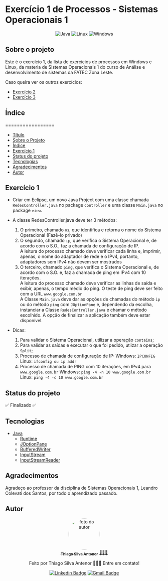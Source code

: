# Exercício 1 de Processos - Sistemas Operacionais 1

<div align="center">
  
![Java](https://img.shields.io/badge/java-%23ED8B00.svg?style=for-the-badge&logo=openjdk&logoColor=white)
![Linux](https://img.shields.io/badge/Linux-000?style=for-the-badge&logo=linux&logoColor=FCC624)
![Windows](https://img.shields.io/badge/Windows-000?style=for-the-badge&logo=windows&logoColor=2CA5E0)

</div>

## Sobre o projeto
Este é o exercício 1, da lista de exercícios de processos em Windows e Linux, da materia de Sistemas Operacionais 1 do curso de Análise e desenvolvimento de sistemas da FATEC Zona Leste.<br>

Caso queira ver os outros exercícios:
- [Exercício 2](https://github.com/thiagosilvaantenor/ProcessosExercicio-2-SO1)
- [Exercício 3](https://github.com/thiagosilvaantenor/ProcessosExercicio-3-SO1)

## Índice
=================
<!--ts-->
* [Título](#exercício-1-de-processos---sistemas-operacionais-1)
* [Sobre o Projeto](#sobre-o-projeto)
* [Índice](#índice)
* [Exercício 1](#exercício-1)
* [Status do projeto](#status-do-projeto)
* [Tecnologias](#tecnologias)
* [Agradecimentos](#agradecimentos)
* [Autor](#autor)
<!--te-->

## Exercício 1
* Criar em Eclipse, um novo Java Project com uma classe chamada `RedesController.java` no
package `controller` e uma classe `Main.java` no package `view`.

* A classe RedesController.java deve ter 3 métodos:
  1) O primeiro, chamado `os`, que identifica e retorna o nome do Sistema Operacional (Fazê-lo
  privado)
  2) O segundo, chamado `ip`, que verifica o Sistema Operacional e, de acordo com o S.O., faz a
  chamada de configuração de IP.<br>A leitura do processo chamado deve verificar cada linha e, imprimir, apenas, o nome do
  adaptador de rede e o IPv4, portanto, adaptadores sem IPv4 não devem ser mostrados
  3) O terceiro, chamado `ping`, que verifica o Sistema Operacional e, de acordo com o S.O. e, faz a
  chamada de ping em IPv4 com 10 iterações.<br>
  A leitura do processo chamado deve verificar as linhas de saída e exibir, apenas, o tempo médio
  do ping. O teste de ping deve ser feito com a URL `www.google.com.br` <br>
  A Classe `Main.java` deve dar as opções de chamadas do método `ip` ou do método `ping` com
  `JOptionPane` e, dependendo da escolha, instanciar a Classe `RedesController.java` e chamar o
  método escolhido. A opção de finalizar a aplicação também deve estar disponível.

* Dicas:
  1) Para validar o Sistema Operacional, utilizar a operação `contains`;
  2) Para validar as saídas e executar o que foi pedido, utiizar a operação `Split`;
  3) Processo de chamada de configuração de IP:
  Windows: `IPCONFIG`
  Linux: `ifconfig ou ip addr`
  4) Processo de chamada de PING com 10 iterações, em IPv4 para `www.google.com.br`
  Windows: `ping -4 -n 10 www.google.com.br`
  Linux: `ping -4 -c 10 www.google.com.br`


## Status do projeto
✅ Finalizado ✅

## Tecnologias
- [Java](https://www.oracle.com/br/java/)
  - [Runtime](https://docs.oracle.com/javase/8/docs/api/java/lang/Runtime.html)
  - [JOptionPane](https://docs.oracle.com/javase/8/docs/api/javax/swing/JOptionPane.html)
  - [BufferedWriter](https://docs.oracle.com/javase/8/docs/api/java/io/BufferedWriter.html)
  - [InputStream](https://docs.oracle.com/javase/8/docs/api/java/io/InputStream.html)
  - [InputStreamReader](https://docs.oracle.com/javase/8/docs/api/java/io/InputStreamReader.html)

## Agradecimentos
Agradeço ao professor da disciplina de Sistemas Operacionais 1, Leandro Colevati dos Santos, por todo o aprendizado passado.

## Autor

<div align="center">
<a href="https://www.linkedin.com/in/thiago-antenor/">
<img style="border-radius: 50%;" src="https://avatars.githubusercontent.com/u/99970279?v=4" width="100px;" alt="foto do autor"/>
 <br />
 <sub><b>Thiago Silva Antenor</b></sub></a> <a href="https://www.linkedin.com/in/thiago-antenor/" title="Linkedin"> 🧑🏾‍💻</a>


Feito por Thiago Silva Antenor 👨🏾‍💻 Entre em contato!

[![Linkedin Badge](https://img.shields.io/badge/-Thiago-blue?style=flat-square&logo=Linkedin&logoColor=white&link=https://www.linkedin.com/in/thiago-antenor/)](https://www.linkedin.com/in/thiago-antenor/) 
[![Gmail Badge](https://img.shields.io/badge/-thiagoantenor31@gmail.com-c14438?style=flat-square&logo=Gmail&logoColor=white&link=mailto:thiagoantenor31.com)](mailto:thiagoantenor31.com)
</div>
